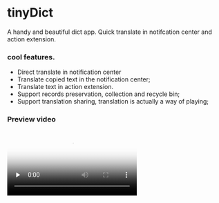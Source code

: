 # tinyDict
A handy and beautiful dict app. Quick translate in notifcation center and action extension. 
### cool features. 
 - Direct translate in notification center 
 - Translate copied text in the notification center; 
 - Translate text in action extension.
 - Support records preservation, collection and recycle bin; 
 - Support  translation sharing, translation is actually a way of playing;  

### Preview video
<video id="video" controls="" preload="none" poster="docs/previewPoster.png">
   <source id="mp4" src="docs/preview.mp4" type="video/mp4">
</video>
